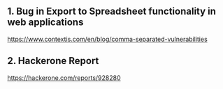 ## 1. Bug in Export to Spreadsheet functionality in web applications
https://www.contextis.com/en/blog/comma-separated-vulnerabilities

## 2. Hackerone Report
https://hackerone.com/reports/928280
